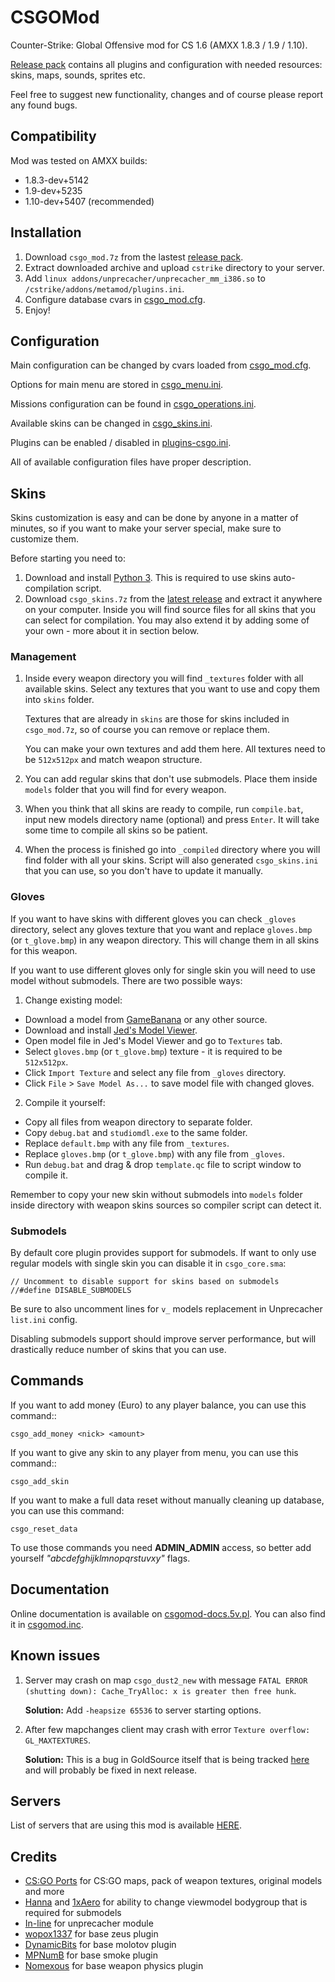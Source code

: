 
# CSGOMod
Counter-Strike: Global Offensive mod for CS 1.6 (AMXX 1.8.3 / 1.9 / 1.10).

[Release pack](https://github.com/TheDoctor0/CSGOMod/releases/latest) contains all plugins and configuration with needed resources: skins, maps, sounds, sprites etc.

Feel free to suggest new functionality, changes and of course please report any found bugs.

## Compatibility
Mod was tested on AMXX builds:
- 1.8.3-dev+5142
- 1.9-dev+5235
- 1.10-dev+5407 (recommended)

## Installation
1. Download `csgo_mod.7z` from the lastest [release pack](https://github.com/TheDoctor0/CSGOMod/releases/latest).
2. Extract downloaded archive and upload `cstrike` directory to your server.
3. Add `linux addons/unprecacher/unprecacher_mm_i386.so` to `/cstrike/addons/metamod/plugins.ini`.
4. Configure database cvars in [csgo_mod.cfg](https://github.com/TheDoctor0/CSGOMod/blob/master/cstrike/addons/amxmodx/configs/csgo_mod.cfg).
5. Enjoy!

## Configuration
Main configuration can be changed by cvars loaded from [csgo_mod.cfg](https://github.com/TheDoctor0/CSGOMod/blob/master/cstrike/addons/amxmodx/configs/csgo_mod.cfg).

Options for main menu are stored in [csgo_menu.ini](https://github.com/TheDoctor0/CSGOMod/blob/master/cstrike/addons/amxmodx/configs/csgo_menu.ini).

Missions configuration can be found in [csgo_operations.ini](https://github.com/TheDoctor0/CSGOMod/blob/master/cstrike/addons/amxmodx/configs/csgo_operations.ini).

Available skins can be changed in [csgo_skins.ini](https://github.com/TheDoctor0/CSGOMod/blob/master/cstrike/addons/amxmodx/configs/csgo_skins.ini).

Plugins can be enabled / disabled in [plugins-csgo.ini](https://github.com/TheDoctor0/CSGOMod/blob/master/cstrike/addons/amxmodx/configs/plugins-csgo.ini).

All of available configuration files have proper description.

## Skins
Skins customization is easy and can be done by anyone in a matter of minutes, so if you want to make your server special, make sure to customize them.

Before starting you need to:
1. Download and install [Python 3](https://www.python.org/downloads/). This is required to use skins auto-compilation script.
2. Download `csgo_skins.7z` from the [latest release](https://github.com/TheDoctor0/CSGOMod/releases/latest) and extract it anywhere on your computer.
    Inside you will find source files for all skins that you can select for compilation. You may also extend it by adding some of your own - more about it in section below.

### Management
1. Inside every weapon directory you will find `_textures` folder with all available skins.
    Select any textures that you want to use and copy them into `skins` folder.

    Textures that are already in `skins` are those for skins included in `csgo_mod.7z`, so of course you can remove or replace them.

    You can make your own textures and add them here. All textures need to be `512x512px` and match weapon structure.

2. You can add regular skins that don't use submodels. Place them inside `models` folder that you will find for every weapon.

3. When you think that all skins are ready to compile, run `compile.bat`, input new models directory name (optional) and press `Enter`.
    It will take some time to compile all skins so be patient.

4. When the process is finished go into `_compiled` directory where you will find folder with all your skins.
    Script will also generated `csgo_skins.ini` that you can use, so you don't have to update it manually.

### Gloves
If you want to have skins with different gloves you can check `_gloves` directory, select any gloves texture that you want and
replace `gloves.bmp` (or `t_glove.bmp`) in any weapon directory. This will change them in all skins for this weapon.

If you want to use different gloves only for single skin you will need to use model without submodels.
There are two possible ways:
1. Change existing model:
- Download a model from [GameBanana](https://gamebanana.com/skins/games/4254) or any other source.
- Download and install [Jed's Model Viewer](https://gamebanana.com/tools/4779).
- Open model file in Jed's Model Viewer and go to `Textures` tab.
- Select `gloves.bmp` (or `t_glove.bmp`) texture - it is required to be `512x512px`.
- Click `Import Texture` and select any file from `_gloves` directory.
- Click `File` > `Save Model As...` to save model file with changed gloves.

2. Compile it yourself:
- Copy all files from weapon directory to separate folder.
- Copy `debug.bat` and `studiomdl.exe` to the same folder.
- Replace `default.bmp` with any file from `_textures`.
- Replace `gloves.bmp` (or `t_glove.bmp`) with any file from `_gloves`.
- Run `debug.bat` and drag & drop `template.qc` file to script window to compile it.

Remember to copy your new skin without submodels into `models` folder inside directory with weapon skins sources so compiler script can detect it.

### Submodels
By default core plugin provides support for submodels.
If want to only use regular models with single skin you can disable it in `csgo_core.sma`:
```
// Uncomment to disable support for skins based on submodels
//#define DISABLE_SUBMODELS
```
Be sure to also uncomment lines for `v_` models replacement in Unprecacher `list.ini` config.

Disabling submodels support should improve server performance, but will drastically reduce number of skins that you can use.

## Commands
If you want to add money (Euro) to any player balance, you can use this command::
```
csgo_add_money <nick> <amount>
```

If you want to give any skin to any player from menu, you can use this command::
```
csgo_add_skin
```

If you want to make a full data reset without manually cleaning up database, you can use this command:
```
csgo_reset_data
```

To use those commands you need **ADMIN_ADMIN** access, so better add yourself *"abcdefghijklmnopqrstuvxy"* flags.

## Documentation
Online documentation is available on [csgomod-docs.5v.pl](http://csgomod-docs.5v.pl/). You can also find it in [csgomod.inc](https://github.com/TheDoctor0/CSGOMod/blob/master/cstrike/addons/amxmodx/scripting/include/csgomod.inc).

## Known issues
1. Server may crash on map `csgo_dust2_new` with message `FATAL ERROR (shutting down): Cache_TryAlloc: x is greater then free hunk`.

	**Solution:** Add `-heapsize 65536` to server starting options.

2. After few mapchanges client may crash with error `Texture overflow: GL_MAXTEXTURES`.

	**Solution:** This is a bug in GoldSource itself that is being tracked [here](https://github.com/ValveSoftware/halflife/issues/2234) and will probably be fixed in next release.

## Servers
List of servers that are using this mod is available [HERE](https://www.gametracker.com/search/?search_by=server_variable&search_by2=csgo_version&query=&loc=_all&sort=&order=).

## Credits

- [CS:GO Ports](https://gamebanana.com/studios/34724) for CS:GO maps, pack of weapon textures, original models and more
- [Hanna](https://forums.alliedmods.net/member.php?u=273346) and [1xAero](https://forums.alliedmods.net/member.php?u=284061) for ability to change viewmodel bodygroup that is required for submodels
- [In-line](https://github.com/In-line) for unprecacher module
- [wopox1337](https://dev-cs.ru/members/4/) for base zeus plugin
- [DynamicBits](https://forums.alliedmods.net/member.php?u=30983) for base molotov plugin
- [MPNumB](https://forums.alliedmods.net/member.php?u=25348) for base smoke plugin
- [Nomexous](https://forums.alliedmods.net/member.php?u=31824) for base weapon physics plugin
